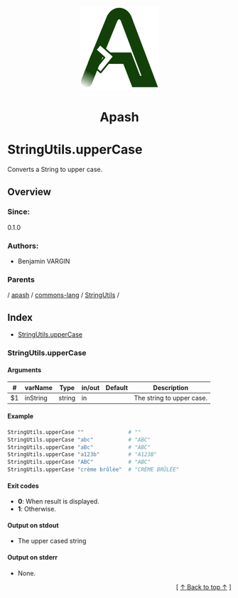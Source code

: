 
<div align='center' id='apash-top'>
  <a href='https://github.com/hastec-fr/apash'>
    <img alt='apash-logo' src='../../../../../../assets/apash-logo.svg'/>
  </a>

  # Apash
</div>

# StringUtils.upperCase

Converts a String to upper case.

## Overview

### Since:
0.1.0

### Authors:
* Benjamin VARGIN

### Parents
<!-- apash.parentBegin -->
[](../../../../.md) / [apash](../../../apash.md) / [commons-lang](../../commons-lang.md) / [StringUtils](../StringUtils.md) / 
<!-- apash.parentEnd -->

## Index

* [StringUtils.upperCase](#stringutilsuppercase)

### StringUtils.upperCase

#### Arguments
| #      | varName        | Type          | in/out   | Default    | Description                           |
|--------|----------------|---------------|----------|------------|---------------------------------------|
| $1     | inString       | string        | in       |            | The string to upper case.             |

#### Example

```bash
StringUtils.upperCase ""              # ""
StringUtils.upperCase "abc"           # "ABC"
StringUtils.upperCase "aBc"           # "ABC"
StringUtils.upperCase "a123b"         # "A123B"
StringUtils.upperCase "ABC"           # "ABC"
StringUtils.upperCase "crème brûlée"  # "CRÈME BRÛLÉE"
```

#### Exit codes

* **0**: When result is displayed.
* **1**: Otherwise.

#### Output on stdout

* The upper cased string

#### Output on stderr

* None.


  <div align='right'>[ <a href='#apash-top'>↑ Back to top ↑</a> ]</div>

